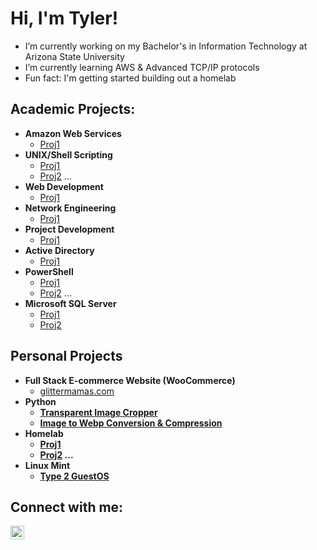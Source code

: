 <h1>Hi, I'm Tyler!</h1>

- I’m currently working on my Bachelor's in Information Technology at Arizona State University
- I’m currently learning AWS & Advanced TCP/IP protocols
- Fun fact: I'm getting started building out a homelab

<h2>Academic Projects:</h2>

- <b>Amazon Web Services</b>
  - [Proj1](<!--link to project-->)
- <b>UNIX/Shell Scripting</b></br>
  - [Proj1](<!--link to project-->)
  - [Proj2](<!--link to project-->)
  ...
- <b>Web Development</b>
  - [Proj1](<!--link to project-->)
- <b>Network Engineering</b></br>
  - [Proj1](<!--link to project-->)
- <b>Project Development</b>
  - [Proj1](<!--link to project-->)
- <b>Active Directory</b></br>
  - [Proj1](<!--link to project-->)
- <b>PowerShell</b></br>
  - [Proj1](<!--link to project-->)
  - [Proj2](<!--link to project-->)
  ...
- <b>Microsoft SQL Server</b>
  - [Proj1](<!--link to project-->)
  - [Proj2](<!--link to project-->)


<h2>Personal Projects</h2>

- <b>Full Stack E-commerce Website (WooCommerce)</b>
  - [glittermamas.com](<!--link to project-->) <b>
- <b>Python</b>
  - [Transparent Image Cropper](<!--link to project-->)
  - [Image to Webp Conversion & Compression](<!--link to project-->)
- <b>Homelab</b>
  - [Proj1](<!--link to project-->)
  - [Proj2](<!--link to project-->)
  ...
- <b>Linux Mint</b>
  - [Type 2 GuestOS](<!--link to project-->)

<h2>Connect with me:</h2>

[<img align="left" alt="Tyler Bylund | LinkedIn" width="22px" src="https://cdn.jsdelivr.net/npm/simple-icons@v3/icons/linkedin.svg" />][linkedin]

[linkedin]: https://linkedin.com/in/tyler-bylund
<!--
- 👯 I’m looking to collaborate on ...
- 🤔 I’m looking for help with ...
- 💬 Ask me about ...
- 📫 How to reach me: ...
- 😄 Pronouns: ...
-->
